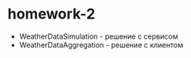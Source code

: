 # homework-2

- WeatherDataSimulation - решение с сервисом
- WeatherDataAggregation - решение с клиентом

